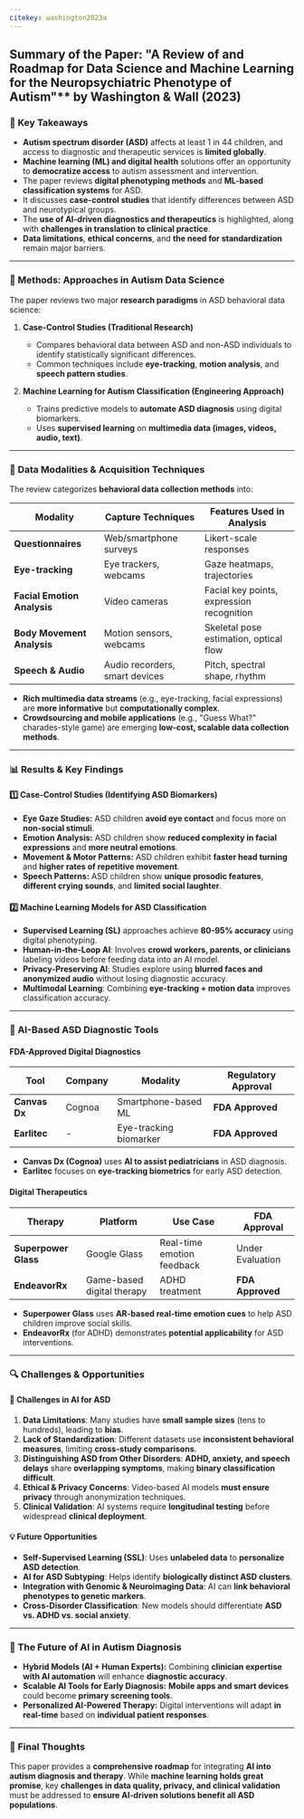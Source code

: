 ```yaml
---
citekey: washington2023a
---
```

## Summary of the Paper: "A Review of and Roadmap for Data Science and Machine Learning for the Neuropsychiatric Phenotype of Autism"** by **Washington & Wall (2023)**

### 📌 Key Takeaways

- **Autism spectrum disorder (ASD)** affects at least 1 in 44 children, and access to diagnostic and therapeutic services is **limited globally**.
- **Machine learning (ML) and digital health** solutions offer an opportunity to **democratize access** to autism assessment and intervention.
- The paper reviews **digital phenotyping methods** and **ML-based classification systems** for ASD.
- It discusses **case-control studies** that identify differences between ASD and neurotypical groups.
- The **use of AI-driven diagnostics and therapeutics** is highlighted, along with **challenges in translation to clinical practice**.
- **Data limitations**, **ethical concerns**, and **the need for standardization** remain major barriers.

---

### 🔬 Methods: Approaches in Autism Data Science

The paper reviews two major **research paradigms** in ASD behavioral data science:

1. **Case-Control Studies (Traditional Research)**
    
    - Compares behavioral data between ASD and non-ASD individuals to identify statistically significant differences.
    - Common techniques include **eye-tracking**, **motion analysis**, and **speech pattern studies**.
2. **Machine Learning for Autism Classification (Engineering Approach)**
    
    - Trains predictive models to **automate ASD diagnosis** using digital biomarkers.
    - Uses **supervised learning** on **multimedia data (images, videos, audio, text)**.

---

### 🧠 Data Modalities & Acquisition Techniques

The review categorizes **behavioral data collection methods** into:

|**Modality**|**Capture Techniques**|**Features Used in Analysis**|
|---|---|---|
|**Questionnaires**|Web/smartphone surveys|Likert-scale responses|
|**Eye-tracking**|Eye trackers, webcams|Gaze heatmaps, trajectories|
|**Facial Emotion Analysis**|Video cameras|Facial key points, expression recognition|
|**Body Movement Analysis**|Motion sensors, webcams|Skeletal pose estimation, optical flow|
|**Speech & Audio**|Audio recorders, smart devices|Pitch, spectral shape, rhythm|

- **Rich multimedia data streams** (e.g., eye-tracking, facial expressions) are **more informative** but **computationally complex**.
- **Crowdsourcing and mobile applications** (e.g., "Guess What?" charades-style game) are emerging **low-cost, scalable data collection methods**.

---

### 📊 Results & Key Findings

#### 1️⃣ Case-Control Studies (Identifying ASD Biomarkers)

- **Eye Gaze Studies:** ASD children **avoid eye contact** and focus more on **non-social stimuli**.
- **Emotion Analysis:** ASD children show **reduced complexity in facial expressions** and **more neutral emotions**.
- **Movement & Motor Patterns:** ASD children exhibit **faster head turning** and **higher rates of repetitive movement**.
- **Speech Patterns:** ASD children show **unique prosodic features**, **different crying sounds**, and **limited social laughter**.

#### 2️⃣ Machine Learning Models for ASD Classification

- **Supervised Learning (SL)** approaches achieve **80-95% accuracy** using digital phenotyping.
- **Human-in-the-Loop AI**: Involves **crowd workers, parents, or clinicians** labeling videos before feeding data into an AI model.
- **Privacy-Preserving AI**: Studies explore using **blurred faces and anonymized audio** without losing diagnostic accuracy.
- **Multimodal Learning**: Combining **eye-tracking + motion data** improves classification accuracy.

---

### 🚀 AI-Based ASD Diagnostic Tools

#### FDA-Approved Digital Diagnostics

| **Tool**      | **Company** | **Modality**           | **Regulatory Approval** |
| ------------- | ----------- | ---------------------- | ----------------------- |
| **Canvas Dx** | Cognoa      | Smartphone-based ML    | **FDA Approved**        |
| **Earlitec**  | -           | Eye-tracking biomarker | **FDA Approved**        |

- **Canvas Dx (Cognoa)** uses **AI to assist pediatricians** in ASD diagnosis.
- **Earlitec** focuses on **eye-tracking biometrics** for early ASD detection.

#### Digital Therapeutics

| **Therapy**          | **Platform**               | **Use Case**               | **FDA Approval** |
| -------------------- | -------------------------- | -------------------------- | ---------------- |
| **Superpower Glass** | Google Glass               | Real-time emotion feedback | Under Evaluation |
| **EndeavorRx**       | Game-based digital therapy | ADHD treatment             | **FDA Approved** |

- **Superpower Glass** uses **AR-based real-time emotion cues** to help ASD children improve social skills.
- **EndeavorRx** (for ADHD) demonstrates **potential applicability** for ASD interventions.

---

### 🔍 Challenges & Opportunities

#### 🚧 Challenges in AI for ASD

1. **Data Limitations**: Many studies have **small sample sizes** (tens to hundreds), leading to **bias**.
2. **Lack of Standardization**: Different datasets use **inconsistent behavioral measures**, limiting **cross-study comparisons**.
3. **Distinguishing ASD from Other Disorders**: **ADHD, anxiety, and speech delays** share **overlapping symptoms**, making **binary classification difficult**.
4. **Ethical & Privacy Concerns**: Video-based AI models **must ensure privacy** through anonymization techniques.
5. **Clinical Validation**: AI systems require **longitudinal testing** before widespread **clinical deployment**.

#### 💡 Future Opportunities

- **Self-Supervised Learning (SSL)**: Uses **unlabeled data** to **personalize ASD detection**.
- **AI for ASD Subtyping**: Helps identify **biologically distinct ASD clusters**.
- **Integration with Genomic & Neuroimaging Data**: AI can **link behavioral phenotypes to genetic markers**.
- **Cross-Disorder Classification**: New models should differentiate **ASD vs. ADHD vs. social anxiety**.

---

### 🔮 The Future of AI in Autism Diagnosis

- **Hybrid Models (AI + Human Experts):** Combining **clinician expertise with AI automation** will enhance **diagnostic accuracy**.
- **Scalable AI Tools for Early Diagnosis:** **Mobile apps and smart devices** could become **primary screening tools**.
- **Personalized AI-Powered Therapy:** Digital interventions will adapt **in real-time** based on **individual patient responses**.

---

### 🌟 Final Thoughts

This paper provides a **comprehensive roadmap** for integrating **AI into autism diagnosis and therapy**. While **machine learning holds great promise**, key **challenges in data quality, privacy, and clinical validation** must be addressed to **ensure AI-driven solutions benefit all ASD populations**.